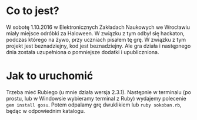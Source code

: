 Co to jest?
===========

W sobotę 1.10.2016 w Elektronicznych Zakładach Naukowych we Wrocławiu miały miejsce odróbki za Haloween. W związku z tym odbył się hackaton, podczas którego na żywo, przy uczniach pisałem tę grę. W związku z tym projekt jest beznadziejny, kod jest beznadziejny. Ale gra działa i następnego dnia została uzupełniona o pomniejsze dodatki i upubliczniona.

Jak to uruchomić
================

Trzeba mieć Rubiego (u mnie działa wersja 2.3.1). Następnie w terminalu (po prostu, lub w Windowsie wybieramy terminal z Ruby) wydajemy polecenie `gem install gosu`. Potem odpalamy grę dwuklikiem lub `ruby sokoban.rb`, będąc w odpowiednim katalogu.
